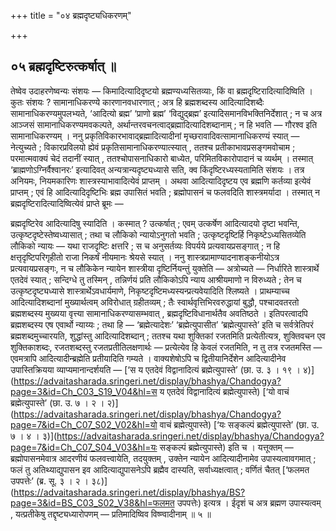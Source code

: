 +++
title = "०४ ब्रह्मदृष्ट्यधिकरणम्"

+++

## ०५ ब्रह्मदृष्टिरुत्कर्षात् ॥

तेष्वेव उदाहरणेष्वन्यः संशयः — किमादित्यादिदृष्टयो ब्रह्मण्यध्यसितव्याः, किं वा ब्रह्मदृष्टिरादित्यादिष्विति । कुतः संशयः ? सामानाधिकरण्ये कारणानवधारणात् ; अत्र हि ब्रह्मशब्दस्य आदित्यादिशब्दैः सामानाधिकरण्यमुपलभ्यते, ‘आदित्यो ब्रह्म’ ‘प्राणो ब्रह्म’ ‘विद्युद्ब्रह्म’ इत्यादिसमानविभक्तिनिर्देशात् ; न च अत्र आञ्जसं सामानाधिकरण्यमवकल्पते, अर्थान्तरवचनत्वाद्ब्रह्मादित्यादिशब्दानाम् ; न हि भवति — गौरश्व इति सामानाधिकरण्यम् । ननु प्रकृतिविकारभावाद्ब्रह्मादित्यादीनां मृच्छरावादिवत्सामानाधिकरण्यं स्यात् — नेत्युच्यते ; विकारप्रविलयो ह्येवं प्रकृतिसामानाधिकरण्यात्स्यात् , ततश्च प्रतीकाभावप्रसङ्गमवोचाम ; परमात्मवाक्यं चेदं तदानीं स्यात् , ततश्चोपासनाधिकारो बाध्येत, परिमितविकारोपादानं च व्यर्थम् । तस्मात् ‘ब्राह्मणोऽग्निर्वैश्वानरः’ इत्यादिवत् अन्यत्रान्यदृष्ट्यध्यासे सति, क्व किंदृष्टिरध्यस्यतामिति संशयः । तत्र अनियमः, नियमकारिणः शास्त्रस्याभावादित्येवं प्राप्तम् । अथवा आदित्यादिदृष्टय एव ब्रह्मणि कर्तव्या इत्येवं प्राप्तम् ; एवं हि आदित्यादिदृष्टिभिः ब्रह्म उपासितं भवति ; ब्रह्मोपासनं च फलवदिति शास्त्रमर्यादा । तस्मात् न ब्रह्मदृष्टिरादित्यादिष्वित्येवं प्राप्ते ब्रूमः —

ब्रह्मदृष्टिरेव आदित्यादिषु स्यादिति । कस्मात् ? उत्कर्षात् ; एवम् उत्कर्षेण आदित्यादयो दृष्टा भवन्ति, उत्कृष्टदृष्टेस्तेष्वध्यासात् ; तथा च लौकिको न्यायोऽनुगतो भवति ; उत्कृष्टदृष्टिर्हि निकृष्टेऽध्यसितव्येति लौकिको न्यायः — यथा राजदृष्टिः क्षत्तरि ; स च अनुसर्तव्यः विपर्यये प्रत्यवायप्रसङ्गात् ; न हि क्षत्तृदृष्टिपरिगृहीतो राजा निकर्षं नीयमानः श्रेयसे स्यात् । ननु शास्त्रप्रामाण्यादनाशङ्कनीयोऽत्र प्रत्यवायप्रसङ्गः, न च लौकिकेन न्यायेन शास्त्रीया दृष्टिर्नियन्तुं युक्तेति — अत्रोच्यते — निर्धारिते शास्त्रार्थे एतदेवं स्यात् ; सन्दिग्धे तु तस्मिन् , तन्निर्णयं प्रति लौकिकोऽपि न्याय आश्रीयमाणो न विरुध्यते ; तेन च उत्कृष्टदृष्ट्यध्यासे शास्त्रार्थेऽवधार्यमाणे, निकृष्टदृष्टिमध्यस्यन्प्रत्यवेयादिति श्लिष्यते । प्राथम्याच्च आदित्यादिशब्दानां मुख्यार्थत्वम् अविरोधात् ग्रहीतव्यम् ; तैः स्वार्थवृत्तिभिरवरुद्धायां बुद्धौ, पश्चादवतरतो ब्रह्मशब्दस्य मुख्यया वृत्त्या सामानाधिकरण्यासम्भवात् , ब्रह्मदृष्टिविधानार्थतैव अवतिष्ठते । इतिपरत्वादपि ब्रह्मशब्दस्य एष एवार्थो न्याय्यः ; तथा हि — ‘ब्रह्मेत्यादेशः’ ‘ब्रह्मेत्युपासीत’ ‘ब्रह्मेत्युपास्ते’ इति च सर्वत्रेतिपरं ब्रह्मशब्दमुच्चारयति, शुद्धांस्तु आदित्यादिशब्दान् ; ततश्च यथा शुक्तिकां रजतमिति प्रत्येतीत्यत्र, शुक्तिवचन एव शुक्तिकाशब्दः, रजतशब्दस्तु रजतप्रतीतिलक्षणार्थः — प्रत्येत्येव हि केवलं रजतमिति, न तु तत्र रजतमस्ति — एवमत्रापि आदित्यादीन्ब्रह्मेति प्रतीयादिति गम्यते । वाक्यशेषोऽपि च द्वितीयानिर्देशेन आदित्यादीनेव उपास्तिक्रियया व्याप्यमानान्दर्शयति — [‘स य एतदेवं विद्वानादित्यं ब्रह्मेत्युपास्ते’ (छा. उ. ३ । १९ । ४)](https://advaitasharada.sringeri.net/display/bhashya/Chandogya?page=3&id=Ch_C03_S19_V04&hl=स य एतदेवं विद्वानादित्यं ब्रह्मेत्युपास्ते) [‘यो वाचं ब्रह्मेत्युपास्ते’ (छा. उ. ७ । २ । २)](https://advaitasharada.sringeri.net/display/bhashya/Chandogya?page=7&id=Ch_C07_S02_V02&hl=यो वाचं ब्रह्मेत्युपास्ते) [‘यः सङ्कल्पं ब्रह्मेत्युपास्ते’ (छा. उ. ७ । ४ । ३)](https://advaitasharada.sringeri.net/display/bhashya/Chandogya?page=7&id=Ch_C07_S04_V03&hl=यः सङ्कल्पं ब्रह्मेत्युपास्ते) इति च । यत्तूक्तम् — ब्रह्मोपासनमेवात्र आदरणीयं फलवत्त्वायेति, तदयुक्तम् , उक्तेन न्यायेन आदित्यादीनामेव उपास्यत्वावगमात् ; फलं तु अतिथ्याद्युपासन इव आदित्याद्युपासनेऽपि ब्रह्मैव दास्यति, सर्वाध्यक्षत्वात् ; वर्णितं चैतत् [‘फलमत उपपत्तेः’ (ब्र. सू. ३ । २ । ३८)](https://advaitasharada.sringeri.net/display/bhashya/BS?page=3&id=BS_C03_S02_V38&hl=फलमत उपपत्तेः) इत्यत्र । ईदृशं च अत्र ब्रह्मण उपास्यत्वम् , यत्प्रतीकेषु तद्दृष्ट्यध्यारोपणम् — प्रतिमादिष्विव विष्ण्वादीनाम् ॥ ५ ॥
